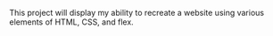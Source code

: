 This project will display my ability to recreate a website using various elements of HTML, CSS, and flex.